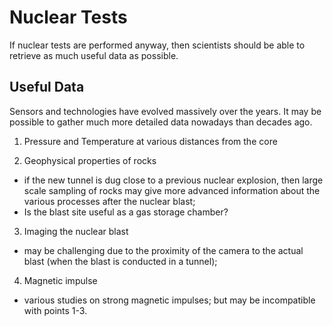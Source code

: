 
# Nuclear Tests

If nuclear tests are performed anyway, then scientists should be able to retrieve as much useful data as possible.

## Useful Data

Sensors and technologies have evolved massively over the years. It may be possible to gather much more detailed data nowadays than decades ago.

1. Pressure and Temperature at various distances from the core

2. Geophysical properties of rocks
  - if the new tunnel is dug close to a previous nuclear explosion, then large scale sampling of rocks may give more advanced information about the various processes after the nuclear blast;
  - Is the blast site useful as a gas storage chamber?

3. Imaging the nuclear blast
  - may be challenging due to the proximity of the camera to the actual blast (when the blast is conducted in a tunnel);

4. Magnetic impulse
  - various studies on strong magnetic impulses; but may be incompatible with points 1-3.

